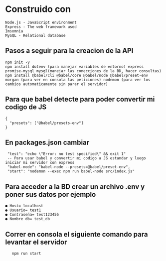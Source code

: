 # Construido con

```terminal
Node.js - JavaScript environment
Express - The web framework used
Imsomnia
MySQL - Relational database
```

## Pasos a seguir para la creacion de la API

```terminal
npm init -y
npm install dotenv (para manejar variables de entorno) express promise-mysql mysql(manejar las conecciones de la BD, hacer consultas)
npm install @babel/cli @babel/core @babel/node @babel/preset-env morgan (para ver en consola las peticiones) nodemon (para ver los cambios automaticamente sin parar el servidor)
```

## Para que babel detecte para poder convertir mi codigo de JS

```babel
{
  "presets": ["@babel/presets-env"]
}
```

## En packages.json cambiar

```comando
 "test": "echo \"Error: no test specified\" && exit 1" 
 -- Para usar babel y convertir mi codigo a JS estandar y luego iniciar mi servidor con express
 "babel-node": "babel-node --presets=@babel/preset-env",
 "start": "nodemon --exec npm run babel-node src/index.js"
```

## Para acceder a la BD crear un archivo .env y poner sus datos por ejemplo

```datos
● Host= localhost
● Usuario= test1
● Contraseña= test123456
● Nombre db= test_db
```

## Correr en consola el siguiente comando para levantar el servidor

```terminal
   npm run start
```
